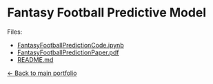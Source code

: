 # Fantasy Football Predictive Model

Files:

- [FantasyFootballPredictionCode.ipynb](./FantasyFootballPredictionCode.ipynb)
- [FantasyFootballPredictionPaper.pdf](./FantasyFootballPredictionPaper.pdf)
- [README.md](./README.md)

[← Back to main portfolio](../index.md)
